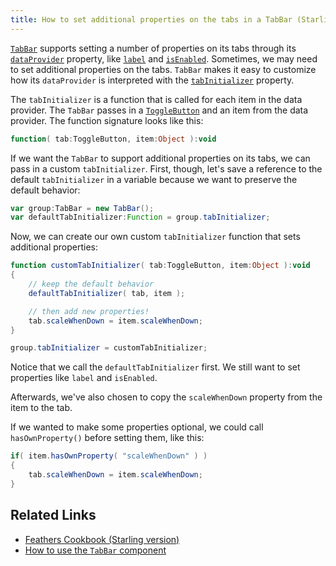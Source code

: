 ```yaml
---
title: How to set additional properties on the tabs in a TabBar (Starling version)
---
```


[`TabBar`](../tab-bar.html) supports setting a number of properties on its tabs through its [`dataProvider`](/api-reference/feathers/controls/TabBar.html#dataProvider) property, like [`label`](/api-reference/feathers/controls/Button.html#label) and [`isEnabled`](/api-reference/feathers/core/FeathersControl.html#isEnabled). Sometimes, we may need to set additional properties on the tabs. `TabBar` makes it easy to customize how its `dataProvider` is interpreted with the [`tabInitializer`](/api-reference/feathers/controls/TabBar.html#dataProvider) property.

The `tabInitializer` is a function that is called for each item in the data provider. The `TabBar` passes in a [`ToggleButton`](../toggle-button.html) and an item from the data provider. The function signature looks like this:

```actionscript
function( tab:ToggleButton, item:Object ):void
```

If we want the `TabBar` to support additional properties on its tabs, we can pass in a custom `tabInitializer`. First, though, let's save a reference to the default `tabInitializer` in a variable because we want to preserve the default behavior:

```actionscript
var group:TabBar = new TabBar();
var defaultTabInitializer:Function = group.tabInitializer;
```

Now, we can create our own custom `tabInitializer` function that sets additional properties:

```actionscript
function customTabInitializer( tab:ToggleButton, item:Object ):void
{
	// keep the default behavior
	defaultTabInitializer( tab, item );

	// then add new properties!
	tab.scaleWhenDown = item.scaleWhenDown;
}

group.tabInitializer = customTabInitializer;
```

Notice that we call the `defaultTabInitializer` first. We still want to set properties like `label` and `isEnabled`.

Afterwards, we've also chosen to copy the `scaleWhenDown` property from the item to the tab.

If we wanted to make some properties optional, we could call `hasOwnProperty()` before setting them, like this:

```actionscript
if( item.hasOwnProperty( "scaleWhenDown" ) )
{
	tab.scaleWhenDown = item.scaleWhenDown;
}
```

## Related Links

- [Feathers Cookbook (Starling version)](./index.md)
- [How to use the `TabBar` component](../tab-bar.html)
